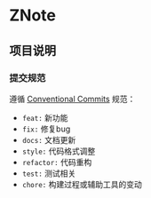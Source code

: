 # ZNote

## 项目说明

### 提交规范

遵循 [Conventional Commits](https://www.conventionalcommits.org/) 规范：

- `feat:` 新功能
- `fix:` 修复bug
- `docs:` 文档更新
- `style:` 代码格式调整
- `refactor:` 代码重构
- `test:` 测试相关
- `chore:` 构建过程或辅助工具的变动
